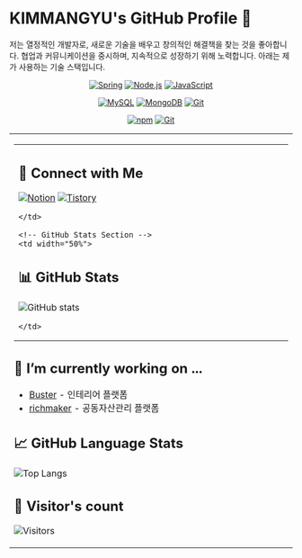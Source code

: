 <!-- 타이틀과 소개 -->
# KIMMANGYU's GitHub Profile 🌟

저는 열정적인 개발자로, 새로운 기술을 배우고 창의적인 해결책을 찾는 것을 좋아합니다. 협업과 커뮤니케이션을 중시하며, 지속적으로 성장하기 위해 노력합니다. 아래는 제가 사용하는 기술 스택입니다.

<p align="center">
  <!-- Row 1 -->
  <a href="https://spring.io/"><img src="https://img.shields.io/badge/Spring-6DB33F?style=for-the-badge&logo=spring&logoColor=white" alt="Spring" /></a>
  <a href="https://nodejs.org/"><img src="https://img.shields.io/badge/Node.js-43853D?style=for-the-badge&logo=node.js&logoColor=white" alt="Node.js" /></a>
  <a href="https://developer.mozilla.org/en-US/docs/Web/JavaScript"><img src="https://img.shields.io/badge/JavaScript-F7DF1E?style=for-the-badge&logo=javascript&logoColor=black" alt="JavaScript" /></a>
  <!-- Add more badges here -->
</p>
<p align="center">
  <a href="https://www.mysql.com/"><img src="https://img.shields.io/badge/MySQL-4479A1?style=for-the-badge&logo=mysql&logoColor=white" alt="MySQL" /></a>
  <a href="https://www.mongodb.com/"><img src="https://img.shields.io/badge/MongoDB-47A248?style=for-the-badge&logo=mongodb&logoColor=white" alt="MongoDB" /></a>
  <a href="https://git-scm.com/"><img src="https://img.shields.io/badge/Git-F05032?style=for-the-badge&logo=git&logoColor=white" alt="Git" /></a>
  <!-- Add more badges here -->
</p>
<p align="center">
    <!-- Row 3 -->
  <a href="https://www.npmjs.com/"><img src="https://img.shields.io/badge/npm-CB3837?style=for-the-badge&logo=npm&logoColor=white" alt="npm" /></a>
  <a href="https://git-scm.com/"><img src="https://img.shields.io/badge/Git-F05032?style=for-the-badge&logo=git&logoColor=white" alt="Git" /></a>
    <!-- Add more badges here -->
</p>

<table>
  <tr>
    <!-- Connect with Me Column -->
    <td valign="top" width="50%">
      
<table>
  <tr>
    <!-- Connect with Me Section -->
    <td width="50%">
      
## 🤝 Connect with Me
[![Notion](https://img.shields.io/badge/Notion-000000.svg?style=for-the-badge&logo=Notion&logoColor=white)](https://better-tachometer-013.notion.site/85d03d78f0d94c8283bfe5abb25df25c?pvs=4)
[![Tistory](https://img.shields.io/badge/Tistory-000000.svg?style=for-the-badge&logo=Tistory&logoColor=white)](https://kimmangyu.tistory.com/)

    </td>
    
    <!-- GitHub Stats Section -->
    <td width="50%">
      
## 📊 GitHub Stats
![GitHub stats](https://github-readme-stats.vercel.app/api?username=fierceCry&show_icons=true&theme=radical)

    </td>
  </tr>
</table>



<!-- 여기에 최근 작업한 프로젝트 섹션을 추가할 수 있습니다 -->
## 🔭 I’m currently working on ...
- [Buster](https://github.com/fierceCry/wecode48th_Buster.git) - 인테리어 플랫폼
- [richmaker](https://github.com/fierceCry/wecode48th_richmaker_a.git) - 공동자산관리 플랫폼

<!-- GitHub 사용 언어 통계 -->
## 📈 GitHub Language Stats
![Top Langs](https://github-readme-stats.vercel.app/api/top-langs/?username=fierceCry&layout=compact&theme=radical)

<!-- 방문자 수 카운터 -->
## 👀 Visitor's count
![Visitors](https://visitor-badge.laobi.icu/badge?page_id=fierceCry.fierceCry)

